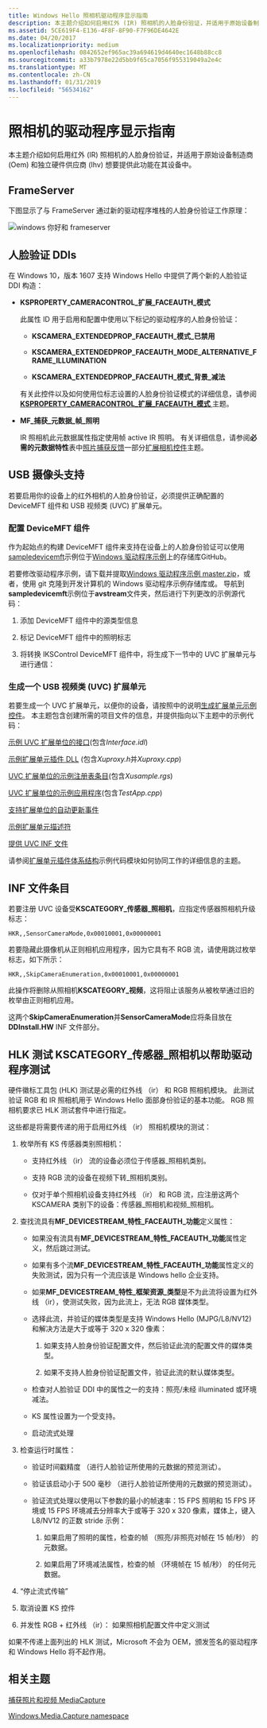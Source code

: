 ```yaml
---
title: Windows Hello 照相机驱动程序显示指南
description: 本主题介绍如何启用红外 (IR) 照相机的人脸身份验证，并适用于原始设备制造商 (Oem) 和独立硬件供应商 (Ihv)。
ms.assetid: 5CE619F4-E136-4F8F-8F90-F7F96DE4642E
ms.date: 04/20/2017
ms.localizationpriority: medium
ms.openlocfilehash: 0842652ef965ac39a694619d4640ec1648b88cc8
ms.sourcegitcommit: a33b7978e22d5bb9f65ca7056f955319049a2e4c
ms.translationtype: MT
ms.contentlocale: zh-CN
ms.lasthandoff: 01/31/2019
ms.locfileid: "56534162"
---
```

# <a name="camera-driver-bring-up-guide"></a>照相机的驱动程序显示指南

本主题介绍如何启用红外 (IR) 照相机的人脸身份验证，并适用于原始设备制造商 (Oem) 和独立硬件供应商 (Ihv) 想要提供此功能在其设备中。

## <a name="frameserver"></a>FrameServer

下图显示了与 FrameServer 通过新的驱动程序堆栈的人脸身份验证工作原理：

![windows 你好和 frameserver](images/windows-hello-device-model.png)

## <a name="face-authentication-ddis"></a>人脸验证 DDIs

在 Windows 10，版本 1607 支持 Windows Hello 中提供了两个新的人脸验证 DDI 构造：

-   **KSPROPERTY\_CAMERACONTROL\_扩展\_FACEAUTH\_模式**

    此属性 ID 用于启用和配置中使用以下标记的驱动程序的人脸身份验证：

    -   **KSCAMERA\_EXTENDEDPROP\_FACEAUTH\_模式\_已禁用**

    -   **KSCAMERA\_EXTENDEDPROP\_FACEAUTH\_MODE\_ALTERNATIVE\_FRAME\_ILLUMINATION**

    -   **KSCAMERA\_EXTENDEDPROP\_FACEAUTH\_模式\_背景\_减法**

    有关此控件以及如何使用位标志设置的人脸身份验证模式的详细信息，请参阅[ **KSPROPERTY\_CAMERACONTROL\_扩展\_FACEAUTH\_模式** ](https://msdn.microsoft.com/library/windows/hardware/mt742028)主题。

-   **MF\_捕获\_元数据\_帧\_照明**

    IR 照相机此元数据属性指定使用帧 active IR 照明。 有关详细信息，请参阅**必需的元数据特性**表中[照片捕获反馈](standardized-extended-controls-.md#photo-capture-feedback-applied-device-settings)一部分[扩展相机控件](standardized-extended-controls-.md)主题。

## <a name="usb-camera-support"></a>USB 摄像头支持

若要启用你的设备上的红外相机的人脸身份验证，必须提供正确配置的 DeviceMFT 组件和 USB 视频类 (UVC) 扩展单元。

### <a name="configure-the-devicemft-component"></a>配置 DeviceMFT 组件

作为起始点的构建 DeviceMFT 组件来支持在设备上的人脸身份验证可以使用[sampledevicemft](https://github.com/Microsoft/Windows-driver-samples/tree/master/avstream/sampledevicemft)示例位于[Windows 驱动程序示例](https://github.com/Microsoft/Windows-driver-samples)上的存储库GitHub。

若要修改驱动程序示例，请下载并提取[Windows 驱动程序示例 master.zip](https://github.com/Microsoft/Windows-driver-samples/archive/master.zip)，或者，使用 git 克隆到开发计算机的 Windows 驱动程序示例存储库或。 导航到**sampledevicemft**示例位于**avstream**文件夹，然后进行下列更改的示例源代码：

1.  添加 DeviceMFT 组件中的源类型信息

2.  标记 DeviceMFT 组件中的照明标志

3.  将转换 IKSControl DeviceMFT 组件中，将生成下一节中的 UVC 扩展单元与进行通信：

### <a name="build-a-usb-video-class-uvc-extension-unit"></a>生成一个 USB 视频类 (UVC) 扩展单元

若要生成一个 UVC 扩展单元，以便你的设备，请按照中的说明[生成扩展单元示例控件](building-the-extension-unit-sample-control.md)。 本主题包含创建所需的项目文件的信息，并提供指向以下主题中的示例代码：

[示例 UVC 扩展单位的接口](sample-interface-for-uvc-extension-units.md)(包含*Interface.idl*)

[示例扩展单元插件 DLL](sample-extension-unit-plug-in-dll.md) (包含*Xuproxy.h*并*Xuproxy.cpp*)

[UVC 扩展单位的示例注册表条目](sample-registry-entry-for-uvc-extension-units.md)(包含*Xusample.rgs*)

[UVC 扩展单位的示例应用程序](sample-application-for-uvc-extension-units.md)(包含*TestApp.cpp*)

[支持扩展单位的自动更新事件](supporting-autoupdate-events-with-extension-units.md)

[示例扩展单元描述符](sample-extension-unit-descriptor.md)

[提供 UVC INF 文件](providing-a-uvc-inf-file.md)

请参阅[扩展单元插件体系结构](extension-unit-plug-in-architecture.md)示例代码模块如何协同工作的详细信息的主题。

## <a name="inf-file-entries"></a>INF 文件条目


若要注册 UVC 设备受**KSCATEGORY\_传感器\_照相机**，应指定传感器照相机升级标志：

```INF
HKR,,SensorCameraMode,0x00010001,0x00000001
```

若要隐藏此摄像机从正则相机应用程序，因为它具有不 RGB 流，请使用跳过枚举标志，如下所示：

```INF
HKR,,SkipCameraEnumeration,0x00010001,0x00000001
```

此操作将删除从照相机**KSCATEGORY\_视频**，这将阻止该服务从被枚举通过旧的枚举由正则相机应用。

这两个**SkipCameraEnumeration**并**SensorCameraMode**应将条目放在**DDInstall.HW** INF 文件部分。

## <a name="hlk-tests-for-kscategorysensorcamera-to-assist-driver-testing"></a>HLK 测试 KSCATEGORY\_传感器\_照相机以帮助驱动程序测试


硬件徽标工具包 (HLK) 测试是必需的红外线 （ir） 和 RGB 照相机模块。 此测试验证 RGB 和 IR 照相机用于 Windows Hello 面部身份验证的基本功能。 RGB 照相机要求已 HLK 测试套件中进行指定。

这些都是将需要传递的用于启用红外线 （ir） 照相机模块的测试：

1.  枚举所有 KS 传感器类别照相机：

    -   支持红外线 （ir） 流的设备必须位于传感器\_照相机类别。

    -   支持 RGB 流的设备在视频下转\_照相机类别。

    -   仅对于单个照相机设备支持红外线 （ir） 和 RGB 流，应注册这两个 KSCAMERA 类别下的设备：传感器\_照相机和视频\_照相机。

2.  查找流具有**MF\_DEVICESTREAM\_特性\_FACEAUTH\_功能**定义属性：

    -   如果没有流具有**MF\_DEVICESTREAM\_特性\_FACEAUTH\_功能**属性定义，然后跳过测试。

    -   如果有多个流**MF\_DEVICESTREAM\_特性\_FACEAUTH\_功能**属性定义的失败测试，因为只有一个流应该是 Windows hello 企业支持。

    -   如果**MF\_DEVICESTREAM\_特性\_框架资源\_类型**是不为此流将设置为红外线 （ir），使测试失败，因为此流上，无法 RGB 媒体类型。

    -   选择此流，并验证的媒体类型是支持 Windows Hello (MJPG/L8/NV12) 和解决方法是大于或等于 320 x 320 像素：

        1.  如果支持人脸身份验证配置文件，然后验证此流的配置文件的媒体类型。

        2.  如果不支持人脸身份验证配置文件，验证此流的默认媒体类型。

    -   检查对人脸验证 DDI 中的属性之一的支持：照亮/未经 illuminated 或环境减法。

    -   KS 属性设置为一个受支持。

    -   启动流式处理

3.  检查运行时属性：

    -   验证时间戳精度 （进行人脸验证所使用的元数据的预览测试）。

    -   验证该启动小于 500 毫秒 （进行人脸验证所使用的元数据的预览测试）。

    -   验证流式处理以使用以下参数的最小的帧速率：15 FPS 照明和 15 FPS 环境或 15 FPS 环境减去分辨率大于或等于 320 x 320 像素，媒体上，键入 L8/NV12 的正数 stride 示例：

        1.  如果启用了照明的属性，检查的帧 （照亮/非照亮对帧在 15 帧/秒） 的元数据。

        2.  如果启用了环境减法属性，检查的帧 （环境帧在 15 帧/秒） 的任何元数据。

4.  “停止流式传输”

5.  取消设置 KS 控件

6.  并发性 RGB + 红外线 （ir）： 如果照相机配置文件中定义测试

如果不传递上面列出的 HLK 测试，Microsoft 不会为 OEM，颁发签名的驱动程序和 Windows Hello 将不起作用。

## <a name="related-topics"></a>相关主题

[捕获照片和视频 MediaCapture](https://msdn.microsoft.com/windows/uwp/audio-video-camera/capture-photos-and-video-with-mediacapture)  

[Windows.Media.Capture namespace](https://msdn.microsoft.com/library/windows/apps/windows.media.capture.aspx)  
